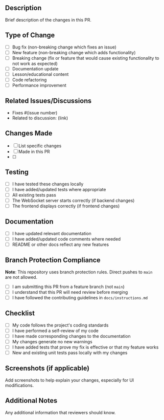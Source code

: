 ## Description
Brief description of the changes in this PR.

## Type of Change
- [ ] Bug fix (non-breaking change which fixes an issue)
- [ ] New feature (non-breaking change which adds functionality)
- [ ] Breaking change (fix or feature that would cause existing functionality to not work as expected)
- [ ] Documentation update
- [ ] Lesson/educational content
- [ ] Code refactoring
- [ ] Performance improvement

## Related Issues/Discussions
- Fixes #(issue number)
- Related to discussion: (link)

## Changes Made
- [ ] List specific changes
- [ ] Made in this PR
- [ ] 

## Testing
- [ ] I have tested these changes locally
- [ ] I have added/updated tests where appropriate
- [ ] All existing tests pass
- [ ] The WebSocket server starts correctly (if backend changes)
- [ ] The frontend displays correctly (if frontend changes)

## Documentation
- [ ] I have updated relevant documentation
- [ ] I have added/updated code comments where needed
- [ ] README or other docs reflect any new features

## Branch Protection Compliance
**Note**: This repository uses branch protection rules. Direct pushes to `main` are not allowed.
- [ ] I am submitting this PR from a feature branch (not `main`)
- [ ] I understand that this PR will need review before merging
- [ ] I have followed the contributing guidelines in `docs/instructions.md`

## Checklist
- [ ] My code follows the project's coding standards
- [ ] I have performed a self-review of my code
- [ ] I have made corresponding changes to the documentation
- [ ] My changes generate no new warnings
- [ ] I have added tests that prove my fix is effective or that my feature works
- [ ] New and existing unit tests pass locally with my changes

## Screenshots (if applicable)
Add screenshots to help explain your changes, especially for UI modifications.

## Additional Notes
Any additional information that reviewers should know.